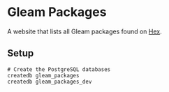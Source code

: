 # Gleam Packages

A website that lists all Gleam packages found on [Hex](https://hex.pm).

## Setup

```shell
# Create the PostgreSQL databases
createdb gleam_packages
createdb gleam_packages_dev
```
